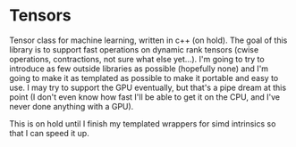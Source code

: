 # Tensors
Tensor class for machine learning, written in c++ (on hold).
The goal of this library is to support fast operations on dynamic rank tensors (cwise operations, contractions, not sure what else yet...). I'm going to try to introduce as few outside libraries as possible (hopefully none) and I'm going to make it as templated as possible to make it portable and easy to use. I may try to support the GPU eventually, but that's a pipe dream at this point (I don't even know how fast I'll be able to get it on the CPU, and I've never done anything with a GPU).

This is on hold until I finish my templated wrappers for simd intrinsics so that I can speed it up.
